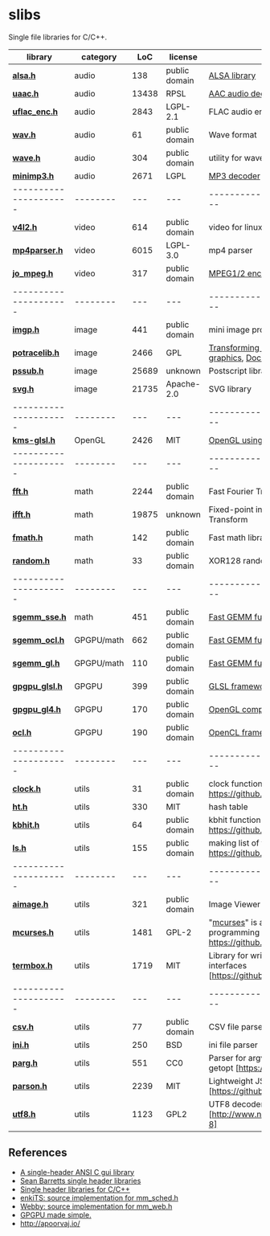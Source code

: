 # slibs

Single file libraries for C/C++.

|library | category | LoC | license | description
| --------------------- | -------- | --- | --- | --------------------------------
|**[alsa.h](alsa.h)** | audio | 138 | public domain | [ALSA library](https://github.com/yui0/aplay-)
|**[uaac.h](uaac.h)** | audio | 13438 | RPSL | [AAC audio decoder](https://github.com/yui0/aplay-)
|**[uflac_enc.h](uflac_enc.h)** | audio | 2843 | LGPL-2.1 | FLAC audio encoder based on Flake
|**[wav.h](wav.h)** | audio | 61 | public domain | Wave format
|**[wave.h](wave.h)** | audio | 304 | public domain | utility for wave format
|**[minimp3.h](minimp3.h)** | audio | 2671 | LGPL | [MP3 decoder](https://oldforum.puppylinux.com/viewtopic.php?t=59417)
| --------------------- | -------- | --- | --- | --------------------------------
|**[v4l2.h](v4l2.h)** | video | 614 | public domain | video for linux
|**[mp4parser.h](mp4parser.h)** | video | 6015 | LGPL-3.0 | mp4 parser
|**[jo_mpeg.h](jo_mpeg.h)** | video | 317 | public domain | [MPEG1/2 encoder](http://www.jonolick.com/home/mpeg-video-writer)
| --------------------- | -------- | --- | --- | --------------------------------
|**[imgp.h](imgp.h)** | image | 441 | public domain | mini image processing library
|**[potracelib.h](potracelib.h)** | image | 2466 | GPL | [Transforming bitmaps into vector graphics](http://potrace.sourceforge.net/), [Document](http://potrace.sourceforge.net/potracelib.pdf), [Example](https://github.com/yui0/img2vec)]
|**[pssub.h](pssub.h)** | image | 25689 | unknown | Postscript library
|**[svg.h](svg.h)** | image | 21735 | Apache-2.0 | SVG library
| --------------------- | -------- | --- | --- | --------------------------------
|**[kms-glsl.h](kms-glsl.h)** | OpenGL | 2426 | MIT | [OpenGL using the DRM/KMS](https://ttt.io/glsl-raspberry-pi)
| --------------------- | -------- | --- | --- | --------------------------------
|**[fft.h](fft.h)** | math | 2244 | public domain | Fast Fourier Transform
|**[ifft.h](fft.h)** | math | 19875 | unknown | Fixed-point in-place Fast Fourier Transform
|**[fmath.h](fmath.h)** | math | 142 | public domain | Fast math library
|**[random.h](random.h)** | math | 33 | public domain | XOR128 random function
| --------------------- | -------- | --- | --- | --------------------------------
|**[sgemm_sse.h](sgemm_sse.h)** | math | 451 | public domain | [Fast GEMM function for SSE](https://github.com/yui0/ugemm)
|**[sgemm_ocl.h](sgemm_ocl.h)** | GPGPU/math | 662 | public domain | [Fast GEMM function for OpenCL](https://github.com/yui0/ugemm)
|**[sgemm_gl.h](sgemm_gl.h)** | GPGPU/math | 110 | public domain | [Fast GEMM function for OpenGL4](https://github.com/yui0/ugemm)
|**[gpgpu_glsl.h](gpgpu_glsl.h)** | GPGPU | 399 | public domain | [GLSL frameworks](https://github.com/yui0/waifu2x-glsl)
|**[gpgpu_gl4.h](gpgpu_gl4.h)** | GPGPU | 170 | public domain | [OpenGL compute shader frameworks](https://github.com/yui0/waifu2x-glsl)
|**[ocl.h](ocl.h)** | GPGPU | 190 | public domain | [OpenCL frameworks](https://github.com/yui0/waifu2x-ocl)
| --------------------- | -------- | --- | --- | --------------------------------
|**[clock.h](clock.h)** | utils | 31 | public domain | clock function for linux [ref: https://github.com/yui0/waifu2x-glsl]
|**[ht.h](ht.h)** | utils | 330 | MIT | hash table
|**[kbhit.h](kbhit.h)** | utils | 64 | public domain | kbhit function for linux [ref: https://github.com/yui0/aplay-]
|**[ls.h](ls.h)** | utils | 155 | public domain | making list of files and directories [ref: https://github.com/yui0/aplay-]
| --------------------- | -------- | --- | --- | --------------------------------
|**[aimage.h](aimage.h)** | utils | 321 | public domain | Image Viewer for Console
|**[mcurses.h](mcurses.h)** | utils | 1481 | GPL-2 | "[mcurses](https://github.com/ChrisMicro/mcurses)" is a minimized version of programming library ncurses [ref: https://github.com/yui0/aplay-]
|**[termbox.h](termbox.h)** | utils | 1719 | MIT | Library for writing text-based user interfaces [https://github.com/nsf/termbox]
| --------------------- | -------- | --- | --- | --------------------------------
|**[csv.h](csv.h)** | utils | 77 | public domain | CSV file parser
|**[ini.h](ini.h)** | utils | 250 | BSD | ini file parser
|**[parg.h](parg.h)** | utils | 551 | CC0 | Parser for argv that works similarly to getopt [https://github.com/jibsen/parg]
|**[parson.h](parson.h)** | utils | 2239 | MIT | Lightweight JSON library [https://github.com/kgabis/parson]
|**[utf8.h](utf8.h)** | utils | 1123 | GPL2 | UTF8 decoder and encoder library [http://www.ne.jp/asahi/maoyam/hp/UTF-8]

## References
- [A single-header ANSI C gui library](https://github.com/vurtun/nuklear)
- [Sean Barretts single header libraries](https://github.com/nothings/single_file_libs)
- [Single header libraries for C/C++](https://github.com/vurtun/mmx)
- [enkiTS: source implementation for mm_sched.h](https://github.com/dougbinks/enkiTS)
- [Webby: source implementation for mm_web.h](https://github.com/deplinenoise/webby)
- [GPGPU made simple.](https://github.com/turbo/js)
- http://apoorvaj.io/
